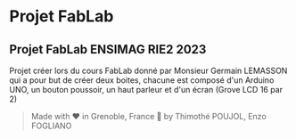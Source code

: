 # Projet FabLab
## Projet FabLab ENSIMAG RIE2 2023

Projet créer lors du cours FabLab donné par Monsieur Germain LEMASSON qui a pour but de créer deux boites, chacune est composé d'un Arduino UNO, un bouton poussoir, un haut parleur et d'un écran (Grove LCD 16 par 2)
 
 
 
 > Made with ❤️ in Grenoble, France 🗻 by Thimothé POUJOL, Enzo FOGLIANO
